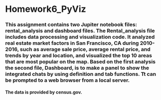 # Homework6_PyViz
 
### This assignment contains two Jupiter notebook files: rental_analysis and dashboard files. The Rental_analysis file includes data processing and visualization code. It analyzed real estate market factors in San Francisco, CA during 2010-2016, such as average sale price, average rental price, and trends by year and location, and visualized the top 10 areas that are most popular on the map. Based on the first analysis the second file, Dashboard, is to make a panel to show the integrated chats by using definition and tab functions. Tt can be prompted to a web browser from a local server. 
#### The data is provided by census.gov.  
